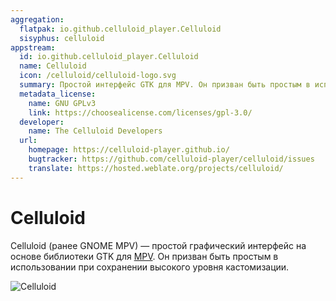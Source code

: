 ```yaml
---
aggregation:
  flatpak: io.github.celluloid_player.Celluloid
  sisyphus: celluloid
appstream:
  id: io.github.celluloid_player.Celluloid
  name: Celluloid
  icon: /celluloid/celluloid-logo.svg
  summary: Простой интерфейс GTK для MPV. Он призван быть простым в использовании при сохранении высокого уровня кастомизации.
  metadata_license:
    name: GNU GPLv3
    link: https://choosealicense.com/licenses/gpl-3.0/
  developer:
    name: The Celluloid Developers
  url:
    homepage: https://celluloid-player.github.io/
    bugtracker: https://github.com/celluloid-player/celluloid/issues
    translate: https://hosted.weblate.org/projects/celluloid/
---
```


# Celluloid

Celluloid (ранее GNOME MPV) — простой графический интерфейс на основе библиотеки GTK для [MPV](/apps/mpv/). Он призван быть простым в использовании при сохранении высокого уровня кастомизации.

![Celluloid](/celluloid/celluloid-1.png)

<!--@include: @ru/apps/.parts/install/content-repo.md-->
<!--@include: @ru/apps/.parts/install/content-flatpak.md-->
